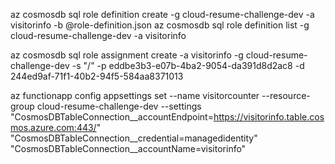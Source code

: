 az cosmosdb sql role definition create -g cloud-resume-challenge-dev -a visitorinfo -b @role-definition.json
az cosmosdb sql role definition list -g cloud-resume-challenge-dev -a visitorinfo 

az cosmosdb sql role assignment create -a visitorinfo -g cloud-resume-challenge-dev -s "/" -p eddbe3b3-e07b-4ba2-9054-da391d8d2ac8 -d 244ed9af-71f1-40b2-94f5-584aa8371013

az functionapp config appsettings set   --name visitorcounter   --resource-group cloud-resume-challenge-dev  --settings   "CosmosDBTableConnection__accountEndpoint=https://visitorinfo.table.cosmos.azure.com:443/"   "CosmosDBTableConnection__credential=managedidentity"  "CosmosDBTableConnection__accountName=visitorinfo"